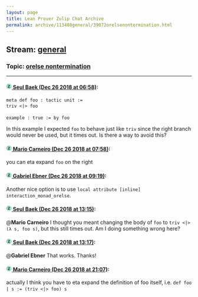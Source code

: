 ```yaml
---
layout: page
title: Lean Prover Zulip Chat Archive 
permalink: archive/113488general/39072orelsenontermination.html
---
```


## Stream: [general](index.html)
### Topic: [orelse nontermination](39072orelsenontermination.html)

---

#### [![Click to go to Zulip](../../assets/img/zulip2.png) Seul Baek (Dec 26 2018 at 06:58)](https://leanprover.zulipchat.com/#narrow/stream/113488-general/topic/orelse%20nontermination/near/152538868):
```
meta def foo : tactic unit :=
triv <|> foo

example : true := by foo
```
In this example I expected `foo` to behave just like `triv` since the right branch would never be used, but it times out. Is there a way to avoid this?

#### [![Click to go to Zulip](../../assets/img/zulip2.png) Mario Carneiro (Dec 26 2018 at 07:58)](https://leanprover.zulipchat.com/#narrow/stream/113488-general/topic/orelse%20nontermination/near/152540454):
you can eta expand `foo` on the right

#### [![Click to go to Zulip](../../assets/img/zulip2.png) Gabriel Ebner (Dec 26 2018 at 09:19)](https://leanprover.zulipchat.com/#narrow/stream/113488-general/topic/orelse%20nontermination/near/152542912):
Another nice option is to use `local attribute [inline] interaction_monad_orelse`.

#### [![Click to go to Zulip](../../assets/img/zulip2.png) Seul Baek (Dec 26 2018 at 13:15)](https://leanprover.zulipchat.com/#narrow/stream/113488-general/topic/orelse%20nontermination/near/152550157):
@**Mario Carneiro**  I thought you meant changing the body of `foo` to `triv <|> (λ s, foo s)`, but this still times out. Am I doing something wrong here?

#### [![Click to go to Zulip](../../assets/img/zulip2.png) Seul Baek (Dec 26 2018 at 13:17)](https://leanprover.zulipchat.com/#narrow/stream/113488-general/topic/orelse%20nontermination/near/152550222):
@**Gabriel Ebner**  That works. Thanks!

#### [![Click to go to Zulip](../../assets/img/zulip2.png) Mario Carneiro (Dec 26 2018 at 21:07)](https://leanprover.zulipchat.com/#narrow/stream/113488-general/topic/orelse%20nontermination/near/152569135):
actually I think you have to eta expand the definition of foo itself, i.e. `def foo | s := (triv <|> foo) s`

